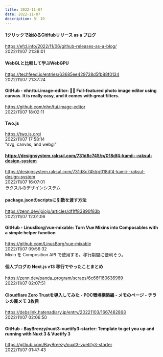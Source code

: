 ```yaml
---
title: 2022-11-07
date: 2022-11-07
description: B! 10
---
```


#### 1クリックで始めるGitHubリリース as a ブログ
https://efcl.info/2022/11/06/github-releases-as-a-blog/<br>
2022/11/07 21:38:01<br>


#### WebGLと比較して学ぶWebGPU
https://techfeed.io/entries/63685ee429738d5fb88f0134<br>
2022/11/07 21:37:24<br>


#### GitHub - nhn/tui.image-editor: 🍞🎨 Full-featured photo image editor using canvas. It is really easy, and it comes with great filters.
https://github.com/nhn/tui.image-editor<br>
2022/11/07 18:02:11<br>


#### Two.js
https://two.js.org/<br>
2022/11/07 17:58:14<br>
"svg, canvas, and webgl"


#### https://designsystem.raksul.com/731d8c745/p/018df4-kamii--raksul-design-system
https://designsystem.raksul.com/731d8c745/p/018df4-kamii--raksul-design-system<br>
2022/11/07 16:07:01<br>
ラクスルのデザインシステム


#### package.jsonのscriptsに引数を渡す方法
https://zenn.dev/jojojo/articles/df1ff83890f83b<br>
2022/11/07 12:01:06<br>


#### GitHub - LinusBorg/vue-mixable: Turn Vue Mixins into Composables with a simple helper function
https://github.com/LinusBorg/vue-mixable<br>
2022/11/07 09:56:32<br>
Mixin を Composition API で使用する。移行期間に便利そう。


#### 個人ブログの Next.js v13 移行でやったことまとめ
https://zenn.dev/panda_program/scraps/6c66f160636969<br>
2022/11/07 02:07:51<br>


#### Cloudflare Zero Trustを導入してみた - POC環境構築編 - メモのページ - チラシの裏メモ 3枚目
https://debslink.hatenadiary.jp/entry/20221103/1667482863<br>
2022/11/07 02:06:50<br>


#### GitHub - BayBreezy/nuxt3-vuetify3-starter: Template to get you up and running with Nuxt 3 & Vuetify 3
https://github.com/BayBreezy/nuxt3-vuetify3-starter<br>
2022/11/07 01:47:43<br>


